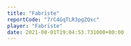 ```yaml
---
title: "Fabrïste"
reportCode: "7rC4GqTLR3pgZQxc"
player: "Fabrïste"
date: 2021-08-01T19:04:53.731000+00:00
---
```

